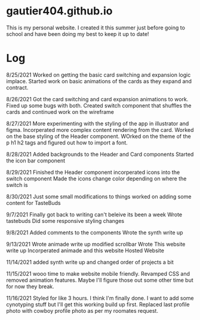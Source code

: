 # gautier404.github.io
This is my personal website. I created it this summer just before going to school and have been doing my best to keep it up to date!

# Log
8/25/2021
Worked on getting the basic card switching and expansion logic implace. Started work on basic animations of the cards
as they expand and contract.

8/26/2021
Got the card switching and card expansion animations to work. Fixed up some bugs with both.
Created switch component that shuffles the cards and continued work on the wireframe

8/27/2021
More experimenting with the styling of the app in illustrator and figma.
Incorperated more complex content rendering from the card.
Worked on the base styling of the Header component.
WOrked on the theme of the p h1 h2 tags and figured out how to import a font.

8/28/2021
Added backgrounds to the Header and Card components
Started the icon bar component

8/29/2021
Finished the Header component
incorperated icons into the switch component
Made the icons change color depending on where the switch is

8/30/2021
Just some small modifications to things
worked on adding some content for TasteBuds

9/7/2021
Finally got back to writing can't beleive its been a week
Wrote tastebuds
Did some responsive styling changes

9/8/2021
Added comments to the components
Wrote the synth write up

9/13/2021
Wrote animade write up
modified scrollbar
Wrote This website write up
Incorperated animade and this website
Hosted Website

11/14/2021
added synth write up and changed order of projects a bit

11/15/2021
wooo time to make website mobile friendly. Revamped CSS and removed animation features. Maybe I'll figure those out some other time but for now they break.

11/16/2021
Styled for like 3 hours. I think I'm finally done. I want to add some cynotyping stuff but I'll get this working build up first.
Replaced last profile photo with cowboy profile photo as per my roomates request.